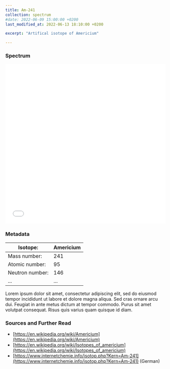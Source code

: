 ```yaml
---
title: Am-241
collection: spectrum
#date: 2022-06-09 15:00:00 +0200
last_modified_at: 2022-06-13 18:10:00 +0200

excerpt: "Artifical isotope of Americium"

---
```


### Spectrum

<iframe width="100%" height="500" src="/assets/spectra/Am-241.html" title="Am-241 gamma spectrum" frameborder="0" allowfullscreen></iframe>

### Metadata

| Isotope: | Americium |
| --- | --- |
| Mass number: | 241 |
| Atomic number: | 95 |
| Neutron number: | 146 |
| ... | ... |

Lorem ipsum dolor sit amet, consectetur adipiscing elit, sed do eiusmod tempor incididunt ut labore et dolore magna aliqua. Sed cras ornare arcu dui. Feugiat in ante metus dictum at tempor commodo. Purus sit amet volutpat consequat. Risus quis varius quam quisque id diam.

### Sources and Further Read

- [https://en.wikipedia.org/wiki/Americium](https://en.wikipedia.org/wiki/Americium)
- [https://en.wikipedia.org/wiki/Isotopes_of_americium](https://en.wikipedia.org/wiki/Isotopes_of_americium)
- [https://www.internetchemie.info/isotop.php?Kern=Am-241](https://www.internetchemie.info/isotop.php?Kern=Am-241) (German)
